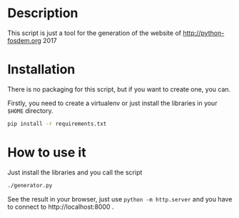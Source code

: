 # Description

This script is just a tool for the generation of the website of http://python-fosdem.org 2017

# Installation

There is no packaging for this script, but if you want to create one, you can.

Firstly, you need to create a virtualenv or just install the libraries in your `$HOME` directory.

```bash
pip install -r requirements.txt
```

# How to use it

Just install the libraries and you call the script

```bash
./generator.py
```

See the result in your browser, just use `python -m http.server` and you have to connect to http://localhost:8000 .
